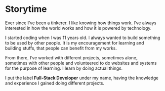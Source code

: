 # Storytime

Ever since I&lsquo;ve been a tinkerer. I like knowing how things work. I&lsquo;ve always interested in how the world works and how it is powered by technology.

I started coding when I was 11 years old. I always wanted to build something to be used by other people. It is my encouragement for learning and building stuffs, that people can benefit from my works.

From there, I&lsquo;ve worked with different projects, sometimes alone, sometimes with other people and volunteered to do websites and systems for the purpose of learning. I learn by doing actual things.

I put the label **Full-Stack Developer** under my name, having the knowledge and experience I gained doing different projects.
